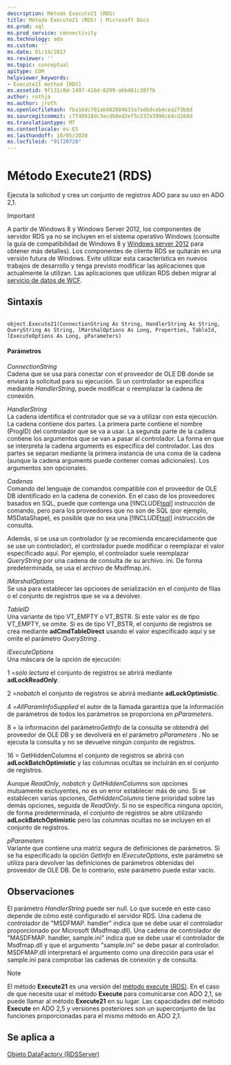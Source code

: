 ```yaml
---
description: Método Execute21 (RDS)
title: Método Execute21 (RDS) | Microsoft Docs
ms.prod: sql
ms.prod_service: connectivity
ms.technology: ado
ms.custom: ''
ms.date: 01/19/2017
ms.reviewer: ''
ms.topic: conceptual
apitype: COM
helpviewer_keywords:
- Execute21 method [RDS]
ms.assetid: 9f131c8d-1497-416d-8209-abb481c38f7b
author: rothja
ms.author: jroth
ms.openlocfilehash: fba16dc701ab402084633a7adbdceb4cea273b8d
ms.sourcegitcommit: c7f40918dc3ecdb0ed2ef5c237a3996cb4cd268d
ms.translationtype: MT
ms.contentlocale: es-ES
ms.lasthandoff: 10/05/2020
ms.locfileid: "91720728"
---
```

# <a name="execute21-method-rds"></a>Método Execute21 (RDS)
Ejecuta la solicitud y crea un conjunto de registros ADO para su uso en ADO 2,1.  
  
> [!IMPORTANT]
>  A partir de Windows 8 y Windows Server 2012, los componentes de servidor RDS ya no se incluyen en el sistema operativo Windows (consulte la guía de compatibilidad de Windows 8 y [Windows server 2012](https://www.microsoft.com/download/details.aspx?id=27416) para obtener más detalles). Los componentes de cliente RDS se quitarán en una versión futura de Windows. Evite utilizar esta característica en nuevos trabajos de desarrollo y tenga previsto modificar las aplicaciones que actualmente la utilizan. Las aplicaciones que utilizan RDS deben migrar al [servicio de datos de WCF](/dotnet/framework/wcf/).  
  
## <a name="syntax"></a>Sintaxis  
  
```  
  
object.Execute21(ConnectionString As String, HandlerString As String, QueryString As String, lMarshalOptions As Long, Properties, TableId, lExecuteOptions As Long, pParameters)  
```  
  
#### <a name="parameters"></a>Parámetros  
 *ConnectionString*  
 Cadena que se usa para conectar con el proveedor de OLE DB donde se enviará la solicitud para su ejecución. Si un controlador se especifica mediante *HandlerString*, puede modificar o reemplazar la cadena de conexión.  
  
 *HandlerString*  
 La cadena identifica el controlador que se va a utilizar con esta ejecución. La cadena contiene dos partes. La primera parte contiene el nombre (ProgID) del controlador que se va a usar. La segunda parte de la cadena contiene los argumentos que se van a pasar al controlador. La forma en que se interpreta la cadena arguments es específica del controlador. Las dos partes se separan mediante la primera instancia de una coma de la cadena (aunque la cadena arguments puede contener comas adicionales). Los argumentos son opcionales.  
  
 *Cadenas*  
 Comando del lenguaje de comandos compatible con el proveedor de OLE DB identificado en la cadena de conexión. En el caso de los proveedores basados en SQL, puede que contenga una [!INCLUDE[tsql](../../../includes/tsql-md.md)] instrucción de comando, pero para los proveedores que no son de SQL (por ejemplo, MSDataShape), es posible que no sea una [!INCLUDE[tsql](../../../includes/tsql-md.md)] instrucción de consulta.  
  
 Además, si se usa un controlador (y se recomienda encarecidamente que se use un controlador), el controlador puede modificar o reemplazar el valor especificado aquí. Por ejemplo, el controlador suele reemplazar *QueryString* por una cadena de consulta de su archivo. ini. De forma predeterminada, se usa el archivo de Msdfmap.ini.  
  
 *lMarshalOptions*  
 Se usa para establecer las opciones de serialización en el conjunto de filas o el conjunto de registros que se va a devolver.  
  
 *TableID*  
 Una variante de tipo VT_EMPTY o VT_BSTR. Si este valor es de tipo VT_EMPTY, se omite. Si es de tipo VT_BSTR, el conjunto de registros se crea mediante **adCmdTableDirect** usando el valor especificado aquí y se omite el parámetro *QueryString* .  
  
 *lExecuteOptions*  
 Una máscara de la opción de ejecución:  
  
 1 =*solo lectura* el conjunto de registros se abrirá mediante **adLockReadOnly**.  
  
 2 =*nobatch* el conjunto de registros se abrirá mediante **adLockOptimistic**.  
  
 4 =*AllParamInfoSupplied* el autor de la llamada garantiza que la información de parámetros de todos los parámetros se proporciona en *pParameters*.  
  
 8 = la información del parámetro*GetInfo* de la consulta se obtendrá del proveedor de OLE DB y se devolverá en el parámetro *pParameters* . No se ejecuta la consulta y no se devuelve ningún conjunto de registros.  
  
 16 = GetHiddenColumns el conjunto de registros se abrirá con **adLockBatchOptimistic** y las columnas ocultas se incluirán en el conjunto de registros.  
  
 Aunque *ReadOnly*, *nobatch* y *GetHiddenColumns* son opciones mutuamente excluyentes, no es un error establecer más de uno. Si se establecen varias opciones, *GetHiddenColumns* tiene prioridad sobre las demás opciones, seguida de *ReadOnly*. Si no se especifica ninguna opción, de forma predeterminada, el conjunto de registros se abre utilizando **adLockBatchOptimistic** pero las columnas ocultas no se incluyen en el conjunto de registros.  
  
 *pParameters*  
 Variante que contiene una matriz segura de definiciones de parámetros. Si se ha especificado la opción *GetInfo* en *lExecuteOptions*, este parámetro se utiliza para devolver las definiciones de parámetros obtenidas del proveedor de OLE DB. De lo contrario, este parámetro puede estar vacío.  
  
## <a name="remarks"></a>Observaciones  
 El parámetro *HandlerString* puede ser null. Lo que sucede en este caso depende de cómo esté configurado el servidor RDS. Una cadena de controlador de "MSDFMAP. handler" indica que se debe usar el controlador proporcionado por Microsoft (Msdfmap.dll). Una cadena de controlador de "MASDFMAP. handler, sample.ini" indica que se debe usar el controlador de Msdfmap.dll y que el argumento "sample.ini" se debe pasar al controlador. MSDFMAP.dll interpretará el argumento como una dirección para usar el sample.ini para comprobar las cadenas de conexión y de consulta.  
  
> [!NOTE]
>  El método **Execute21** es una versión del [método execute (RDS)](./execute-method-rds.md). En el caso de que necesite usar el método **Execute** para comunicarse con ADO 2,1, se puede llamar al método **Execute21** en su lugar. Las capacidades del método **Execute** en ADO 2,5 y versiones posteriores son un superconjunto de las funciones proporcionadas para el mismo método en ADO 2,1.  
  
## <a name="applies-to"></a>Se aplica a  
 [Objeto DataFactory (RDSServer)](./datafactory-object-rdsserver.md)